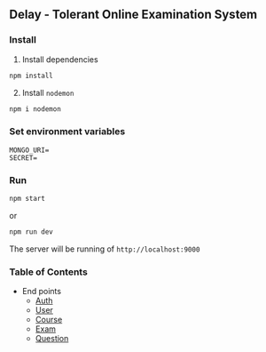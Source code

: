 ## Delay - Tolerant Online Examination System

### Install

1. Install dependencies

```bash
npm install
```

2. Install `nodemon`

```bash
npm i nodemon
```

### Set environment variables

```env
MONGO_URI=
SECRET=
```

### Run

```bash
npm start
```

or

```bash
npm run dev
```

The server will be running of `http://localhost:9000`

### Table of Contents

-   End points
    -   [Auth](./readme/auth.md)
    -   [User](./readme/user.md)
    -   [Course](./readme/course.md)
    -   [Exam](./readme/exam.md)
    -   [Question](./readme/question.md)
